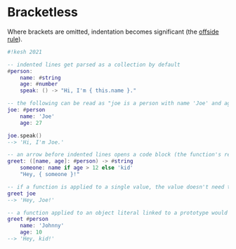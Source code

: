 # Bracketless

Where brackets are omitted, indentation becomes significant (the [offside rule](https://en.m.wikipedia.org/wiki/Off-side_rule)).

```lua
#!kesh 2021

-- indented lines get parsed as a collection by default
#person:
    name: #string
    age: #number
    speak: () -> "Hi, I'm { this.name }."

-- the following can be read as "joe is a person with name 'Joe' and age 27"
joe: #person
    name: 'Joe'
    age: 27

joe.speak()
--> 'Hi, I'm Joe.'

-- an arrow before indented lines opens a code block (the function's return type may also be specified)
greet: ([name, age]: #person) -> #string
    someone: name if age > 12 else 'kid'
    "Hey, { someone }!"

-- if a function is applied to a single value, the value doesn't need to be wrapped in a tuple
greet joe
--> 'Hey, Joe!'

-- a function applied to an object literal linked to a prototype would look like this
greet #person
    name: 'Johnny'
    age: 10
--> 'Hey, kid!'
```
